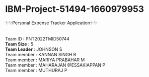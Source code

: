 # IBM-Project-51494-1660979953
✨✨Personal Expense Tracker Application✨✨<br><br><br>
Team ID : PNT2022TMID50744
<br>
<b>Team Size</b> : 5
<br>
<b>Team Leader</b> : JOHNSON S
<br>
Team member : KANNAN SINGH B
<br>
Team member : MARIYA PRABAHAR M
<br>
Team member : MAHARAJAN @ESSAKIAPPAN P
<br>
Team member : MUTHURAJ P


